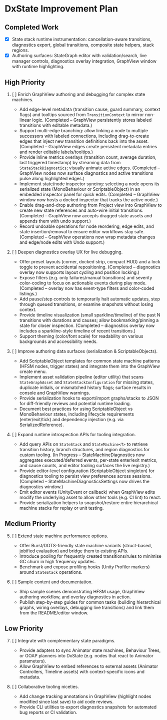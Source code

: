 # DxState Improvement Plan

## Completed Work
- [x] State stack runtime instrumentation: cancellation-aware transitions, diagnostics export, global transitions, composite state helpers, stack regions.
- [x] Authoring surfaces: StateGraph editor with validation/search, live manager controls, diagnostics overlay integration, GraphView window with runtime highlighting.

## High Priority
1. [ ] Enrich GraphView authoring and debugging for complex state machines.
   - Add edge-level metadata (transition cause, guard summary, context flags) and tooltips sourced from `TransitionContext` to mirror non-linear logic. (Completed – GraphView persistently stores labeled transitions with editable metadata.)
   - Support multi-edge branching: allow linking a node to multiple successors with labeled connections, including drag-to-create edges that inject new transition definitions back into the asset. (Completed – GraphView edges create persistent metadata entries and render editable labels/tooltips.)
   - Provide inline metrics overlays (transition count, average duration, last triggered timestamp) by streaming data from `StateStackDiagnostics`; visually animate active edges. (Completed – GraphView nodes now surface diagnostics and active transitions pulse along highlighted edges.)
   - Implement state/node inspector syncing: selecting a node opens its serialized state (MonoBehaviour or ScriptableObject) in an embedded inspector panel for quick edits. (Completed – GraphView window now hosts a docked inspector that tracks the active node.)
   - Enable drag-and-drop authoring from Project view into GraphView to create new state references and auto-wire initial transitions. (Completed – GraphView now accepts dragged state assets and appends them with undo support.)
   - Record undoable operations for node reordering, edge edits, and state insertion/removal to ensure editor workflows stay safe. (Completed – GraphView operations now wrap metadata changes and edge/node edits with Undo support.)

2. [ ] Deepen diagnostics overlay UX for live debugging.
   - Offer preset layouts (corner, docked strip, compact HUD) and a lock toggle to prevent accidental repositioning. (Completed – diagnostics overlay now supports layout cycling and position locking.)
   - Expose filters (e.g. only failures/manual transitions) and severity color-coding to focus on actionable events during play mode. (Completed – overlay now has event-type filters and color-coded listings.)
   - Add pause/step controls to temporarily halt automatic updates, step through queued transitions, or examine snapshots without losing context.
   - Provide timeline visualization (small sparkline/timeline) of the past N transitions with durations and causes; allow bookmarking/pinning a state for closer inspection. (Completed – diagnostics overlay now includes a sparkline-style timeline of recent transitions.)
   - Support theming (color/font scale) for readability on various backgrounds and accessibility needs.

3. [ ] Improve authoring data surfaces (serialization & ScriptableObjects).
   - Add ScriptableObject templates for common state machine patterns (HFSM nodes, trigger states) and integrate them into the GraphView create menu.
   - Implement asset validation pipeline (editor utility) that scans `StateGraphAsset` and `StateStackConfiguration` for missing states, duplicate initials, or mismatched history flags; surface results in console and GraphView warnings.
   - Provide serialization hooks to export/import graphs/stacks to JSON for diff-friendly reviews and potential runtime loading.
   - Document best practices for using ScriptableObject vs MonoBehaviour states, including lifecycle requirements (enter/exit/tick) and dependency injection (e.g. via SerializedReference).

4. [ ] Expand runtime introspection APIs for tooling integration.
   - Add query APIs on `StateStack` and `StateMachine<T>` to retrieve transition history, branch structures, and region diagnostics for custom tooling. (In Progress – StateMachineDiagnostics now aggregates executed/deferred events, per-state enter/exit metrics, and cause counts, and editor tooling surfaces the live registry.)
   - Provide editor-level configuration (ScriptableObject singleton) for diagnostics tooling to persist view preferences across sessions. (Completed – StateMachineDiagnosticsSettings now drives the diagnostics window.)
   - Emit editor events (UnityEvent or callback) when GraphView edits modify the underlying asset to allow other tools (e.g. CI lint) to react.
   - Provide serialization helpers to snapshot/restore entire hierarchical machine stacks for replay or unit testing.

## Medium Priority
5. [ ] Extend state machine performance options.
   - Offer Burst/DOTS-friendly state machine variants (struct-based, jobified evaluation) and bridge them to existing APIs.
   - Introduce pooling for frequently created transitions/rules to minimise GC churn in high frequency updates.
   - Benchmark and expose profiling hooks (Unity Profiler markers) around `StateStack` operations.

6. [ ] Sample content and documentation.
   - Ship sample scenes demonstrating HFSM usage, GraphView authoring workflow, and overlay diagnostics in action.
   - Publish step-by-step guides for common tasks (building hierarchical graphs, wiring overlays, debugging live transitions) and link them from the README/editor window.

## Low Priority
7. [ ] Integrate with complementary state paradigms.
   - Provide adapters to sync Animator state machines, Behaviour Trees, or GOAP planners into DxState (e.g. nodes that react to Animator parameters).
   - Allow GraphView to embed references to external assets (Animator Controllers, Timeline assets) with context-specific icons and metadata.

8. [ ] Collaborative tooling niceties.
   - Add change tracking annotations in GraphView (highlight nodes modified since last save) to aid code reviews.
   - Provide CLI utilities to export diagnostics snapshots for automated bug reports or CI validation.
